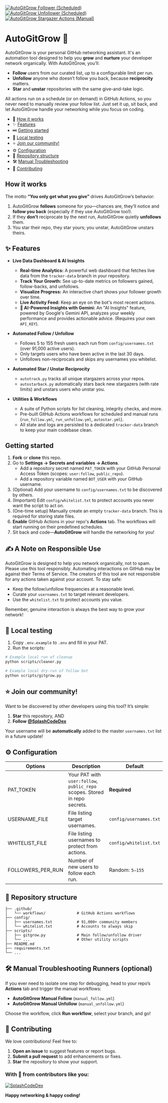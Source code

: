[![AutoGitGrow Follower (Scheduled)](https://github.com/SplashCodeDex/AutoGitGrow/actions/workflows/run_follow.yml/badge.svg)](https://github.com/SplashCodeDex/AutoGitGrow/actions/workflows/run_follow.yml)
[![AutoGitGrow Unfollower (Scheduled)](https://github.com/SplashCodeDex/AutoGitGrow/actions/workflows/run_unfollow.yml/badge.svg)](https://github.com/SplashCodeDex/AutoGitGrow/actions/workflows/run_unfollow.yml)
[![AutoGitGrow Stargazer Actions (Manual)](https://github.com/SplashCodeDex/AutoGitGrow/actions/workflows/stargazer_shoutouts.yml/badge.svg)](https://github.com/SplashCodeDex/AutoGitGrow/actions/workflows/stargazer_shoutouts.yml)

# AutoGitGrow 🚀

AutoGitGrow is your personal GitHub networking assistant. It's an automation tool designed to help you **grow** and **nurture** your developer network organically. With AutoGitGrow, you’ll:

* **Follow** users from our curated list, up to a configurable limit per run.
* **Unfollow** anyone who doesn’t follow you back, because **reciprocity** matters.
* **Star** and **unstar** repositories with the same give-and-take logic.

All actions run on a schedule (or on demand) in GitHub Actions, so you never need to manually review your follow list. Just set it up, sit back, and let AutoGitGrow handle your networking while you focus on coding.

- 🤔 [How it works](#how-it-works)
- ✨ [Features](#features)
- ⏭️ [Getting started](#getting-started)
- 🧪 [Local testing](#local-testing)
- ⭐ [Join our community!](#join-our-community)
- ⚙️ [Configuration](#configuration)
- 📁 [Repository structure](#repository-structure)
- 🛠️ [Manual Troubleshooting](#manual-troubleshooting-runners-optional)
- 🤝 [Contributing](#contributing)

## How it works

The motto **“You only get what you give”** drives AutoGitGrow’s behavior:

1. AutoGitGrow **follows** someone for you—chances are, they’ll notice and **follow you back** (especially if they use AutoGitGrow too!).
2. If they **don’t** reciprocate by the next run, AutoGitGrow quietly **unfollows** them.
3. You star their repo, they star yours; you unstar, AutoGitGrow unstars theirs.

## ✨ Features

- **Live Data Dashboard & AI Insights**
  - **Real-time Analytics:** A powerful web dashboard that fetches live data from the `tracker-data` branch in your repository.
  - **Track Your Growth:** See up-to-date metrics on followers gained, follow-backs, and unfollows.
  - **Visualize Progress:** An interactive chart shows your follower growth over time.
  - **Live Activity Feed:** Keep an eye on the bot's most recent actions.
  - **🧠 AI-Powered Insights with Gemini:** An "AI Insights" feature, powered by Google's Gemini API, analyzes your weekly performance and provides actionable advice. (Requires your own `API_KEY`).

- **Automated Follow / Unfollow**
  - Follows 5 to 155 fresh users each run from `config/usernames.txt` (over 91,000 active users).
  - Only targets users who have been active in the last 30 days.
  - Unfollows non-reciprocals and skips any usernames you whitelist.

- **Automated Star / Unstar Reciprocity**
  - `autotrack.py` tracks all unique stargazers across your repos.
  - `autostarback.py` automatically stars back new stargazers (with rate limits) and unstars users who unstar you.

- **Utilities & Workflows**
  - A suite of Python scripts for list cleaning, integrity checks, and more.
  - Pre-built GitHub Actions workflows for scheduled and manual runs (`run_follow.yml`, `run_unfollow.yml`, `autostar.yml`).
  - All state and logs are persisted to a dedicated `tracker-data` branch to keep your main codebase clean.

## Getting started

1. **Fork** or **clone** this repo.
2. Go to **Settings → Secrets and variables → Actions**.
   - Add a repository secret named `PAT_TOKEN` with your GitHub Personal Access Token (scopes: `user:follow`, `public_repo`).
   - Add a repository variable named `BOT_USER` with _your_ GitHub username.
3. (Optional) Add your username to `config/usernames.txt` to be discovered by others.
4. (Important) Edit `config/whitelist.txt` to protect accounts you never want the script to act on.
5. (One-time setup) Manually create an empty `tracker-data` branch. This is required for storing state files.
6. **Enable** GitHub Actions in your repo's **Actions** tab. The workflows will start running on their predefined schedules.
7. Sit back and code—**AutoGitGrow** will handle the networking for you!

## ✍️ A Note on Responsible Use

AutoGitGrow is designed to help you network organically, not to spam. Please use this tool responsibly. Automating interactions on GitHub may be against their Terms of Service. The creators of this tool are not responsible for any actions taken against your account. To stay safe:

*   Keep the follow/unfollow frequencies at a reasonable level.
*   Curate your `usernames.txt` to target relevant developers.
*   Use the `whitelist.txt` to protect accounts you value.

Remember, genuine interaction is always the best way to grow your network!

## 🧪 Local testing

1. Copy `.env.example` to `.env` and fill in your PAT.
2. Run the scripts:
```bash
# Example local run of cleanup
python scripts/cleaner.py

# Example local dry-run of follow bot
python scripts/gitgrow.py
```

## ⭐ Join our community!

Want to be discovered by other developers using this tool? It’s simple:

1. **Star** this repository, AND
2. **Follow** **[@SplashCodeDex](https://github.com/SplashCodeDex)**

Your username will be **automatically** added to the master `usernames.txt` list in a future update!

## ⚙️ Configuration

| Options             | Description                                                | Default                |
| ------------------- | ---------------------------------------------------------- | ---------------------- |
| PAT\_TOKEN          | Your PAT with `user:follow`, `public_repo` scopes. Stored in repo secrets. | **Required**   |
| USERNAME\_FILE      | File listing target usernames.                             | `config/usernames.txt` |
| WHITELIST\_FILE     | File listing usernames to protect from actions.            | `config/whitelist.txt` |
| FOLLOWERS\_PER\_RUN | Number of new users to follow each run.                    | Random: `5–155`        | 

## 📁 Repository structure

```
├── .github/
│   └── workflows/              # GitHub Actions workflows
├── config/
│   ├── usernames.txt           # 91,000+ community members
│   └── whitelist.txt           # Accounts to always skip
├── scripts/
│   ├── gitgrow.py              # Main follow/unfollow driver
│   └── ...                     # Other utility scripts
├── README.md
├── requirements.txt
└── ...
```

## 🛠️ Manual Troubleshooting Runners (optional)

If you ever need to isolate one step for debugging, head to your repo’s **Actions** tab and trigger the manual workflows:

* **AutoGitGrow Manual Follow** (`manual_follow.yml`)
* **AutoGitGrow Manual Unfollow** (`manual_unfollow.yml`)

Choose the workflow, click **Run workflow**, select your branch, and go!

## 🤝 Contributing

We love contributions! Feel free to:

1. **Open an issue** to suggest features or report bugs.
2. **Submit a pull request** to add enhancements or fixes.
3. **Star** the repository to show your support.

### With 💛 from contributors like you:

<a href="https://github.com/SplashCodeDex"><img src="https://img.shields.io/badge/SplashCodeDex-000000?style=flat&logo=github&labelColor=0057ff&color=ffffff" alt="SplashCodeDex"></a>

**Happy networking & happy coding!**